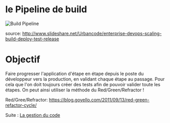 # le Pipeline de build
![Build Pipeline](http://image.slidesharecdn.com/enterprisedevops-110802161551-phpapp02/95/enterprise-devops-scaling-build-deploy-test-release-20-728.jpg?cb=1312302157)

source: http://www.slideshare.net/Urbancode/enterprise-devops-scaling-build-deploy-test-release

# Objectif 
Faire progresser l'application d'étape en étape depuis le poste du développeur vers la production, en validant chaque étape au passage.
Pour cela que l'on doit toujours créer des tests afin de pouvoir valider toute les étapes. On peut ainsi utiliser la méthode du Red/Green/Refractor !

Red/Gree/Refractor: https://blog.goyello.com/2011/09/13/red-green-refactor-cycle/

Suite : [La gestion du code](./01-gestion-du-code.md)
